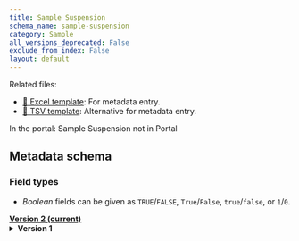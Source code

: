 ```yaml
---
title: Sample Suspension
schema_name: sample-suspension
category: Sample
all_versions_deprecated: False
exclude_from_index: False
layout: default
---
```


Related files:

- [📝 Excel template](https://raw.githubusercontent.com/hubmapconsortium//dataset-metadata-spreadsheet/main/sample-suspension/sample-suspension-latest.xlsx): For metadata entry.
- [📝 TSV template](https://raw.githubusercontent.com/hubmapconsortium//dataset-metadata-spreadsheet/main/sample-suspension/sample-suspension-latest.tsv): Alternative for metadata entry.



In the portal: Sample Suspension not in Portal

## Metadata schema

### Field types
- *Boolean* fields can be given as `TRUE`/`FALSE`, `True`/`False`, `true`/`false`, or `1`/`0`.  


<summary><a href="https://openview.metadatacenter.org/templates/https:%2F%2Frepo.metadatacenter.org%2Ftemplates%2F507d47ea-d71d-41ea-b0f3-86b569d4934c"><b>Version 2 (current)</b></a></summary>


<details markdown="1" ><summary><b>Version 1</b></summary>


<a name="version"></a>
##### [`version`](#version)
The version of the sample metadata specification used in the submission.

| constraint | value |
| --- | --- |
| enum | `1` |
| required | `True` |

<a name="sample_id"></a>
##### [`sample_id`](#sample_id)
The unique Submission ID for the sample assigned by the ingest portal. An example value might be "VAN0010-LK-152-162".

| constraint | value |
| --- | --- |
| required | `True` |

<a name="type"></a>
##### [`type`](#type)
Denotes the type of sample, used to validate the field entries.

| constraint | value |
| --- | --- |
| enum | `suspension` |
| required | `True` |

<a name="source_storage_time_value"></a>
##### [`source_storage_time_value`](#source_storage_time_value)
The amount of time that elapsed between when the source was generated and this sample was derived from the source. This would, for example, include how long the source was stored in a freezer.

| constraint | value |
| --- | --- |
| type | `number` |
| required | `True` |

<a name="source_storage_time_unit"></a>
##### [`source_storage_time_unit`](#source_storage_time_unit)
Time unit. Leave blank if not applicable.

| constraint | value |
| --- | --- |
| enum | `min`, `hours`, `days`, or `years` |
| required | `False` |
| required if | `source_storage_time_value` present |

<a name="preparation_media"></a>
##### [`preparation_media`](#preparation_media)
The media used during preparation of the sample.

| constraint | value |
| --- | --- |
| enum | `PFA (4%)`, `Buffered Formalin (10% NBF)`, `Non-Buffered Formalin (FOR)`, `1 x PBS`, `OCT`, `CMC`, `MACS Tissue Storage Solution`, `RNAlater`, `Methanol`, `Non-aldehyde based without acetic acid (NAA)`, `Non-aldehyde with acetic acid (ACA)`, `PAXgene tissue (PXT)`, `Allprotect tissue reagent (ALL)`, or `None` |
| required | `True` |

<a name="preparation_condition"></a>
##### [`preparation_condition`](#preparation_condition)
The condition under which the preparation occurred, such as whether the sample was placed in dry ice during the preparation.

| constraint | value |
| --- | --- |
| enum | `frozen in liquid nitrogen`, `frozen in liquid nitrogen vapor`, `frozen in ice`, `frozen in dry ice`, `frozen at -20 C`, `ambient temperature`, or `unknown` |
| required | `True` |

<a name="processing_time_value"></a>
##### [`processing_time_value`](#processing_time_value)
The amount of time that elapsed from beginning of sampling to the first preservation (time from when received in lab to preservation). This would, for example, represent how long it took to cut the tissue and freeze it. Leave blank if not applicable.

| constraint | value |
| --- | --- |
| type | `number` |
| required | `False` |

<a name="processing_time_unit"></a>
##### [`processing_time_unit`](#processing_time_unit)
Time unit. Leave blank if not applicable.

| constraint | value |
| --- | --- |
| required | `False` |
| enum | `min`, `hours`, or `days` |
| required if | `processing_time_value` present |

<a name="storage_media"></a>
##### [`storage_media`](#storage_media)
What was the sample preserved in.

| constraint | value |
| --- | --- |
| enum | `PFA (4%)`, `Buffered Formalin (10% NBF)`, `Non-Buffered Formalin (FOR)`, `1 x PBS`, `OCT Embedded`, `CMC Embedded`, `OCT Embedded Cryoprotected (sucrose)`, `Paraffin Embedded`, `MACS Tissue Storage Solution`, `RNAlater`, `Methanol`, `Tris-EDTA`, `70% ethanol`, `Serum + DMSO`, `DMSO (no serum)`, `PAXgene Tissue Kit (PXT)`, `Allprotect Tissue Reagent (ALL)`, `Sucrose Cryoprotection Solution`, `Carboxymethylcellulose (CMC)`, or `None` |
| required | `True` |

<a name="storage_method"></a>
##### [`storage_method`](#storage_method)
The method by which the sample was stored, after preparation and before the assay was performed.

| constraint | value |
| --- | --- |
| enum | `frozen in liquid nitrogen`, `frozen in liquid nitrogen vapor`, `frozen in ice`, `frozen in dry ice`, `frozen at -80 C`, `frozen at -20 C`, `refrigerator`, `ambient temperature`, `incubated at 37 C`, `none`, or `unknown` |
| required | `True` |

<a name="quality_criteria"></a>
##### [`quality_criteria`](#quality_criteria)
For example, RIN: 8.7. For suspensions, measured by visual inspection prior to cell lysis or defined by known parameters such as wells with several cells or no cells. This can be captured at a high level. "OK" or "not OK", or with more specificity such as "debris", "clump", "low clump". Leave blank if not applicable.

| constraint | value |
| --- | --- |
| required | `False` |

<a name="suspension_entity"></a>
##### [`suspension_entity`](#suspension_entity)
The type of single cell entity derived from isolation protocol.

| constraint | value |
| --- | --- |
| enum | `cell` or `nuclei` |
| required | `True` |

<a name="suspension_entity_number"></a>
##### [`suspension_entity_number`](#suspension_entity_number)
Total number of cell/nuclei yielded post dissociation and enrichment.

| constraint | value |
| --- | --- |
| type | `integer` |
| required | `True` |

<a name="suspension_enriched"></a>
##### [`suspension_enriched`](#suspension_enriched)
Was the cell/nuclei population enriched?

| constraint | value |
| --- | --- |
| enum | `yes` or `no` |
| required | `True` |

<a name="suspension_enriched_target"></a>
##### [`suspension_enriched_target`](#suspension_enriched_target)
If the suspension was enriched, then this is the target of the enrichment. Leave blank if not applicable.

| constraint | value |
| --- | --- |
| required | `False` |

<a name="notes"></a>
##### [`notes`](#notes)
Notes. Leave blank if not applicable.

| constraint | value |
| --- | --- |
| required | `False` |

</details>


<br>

